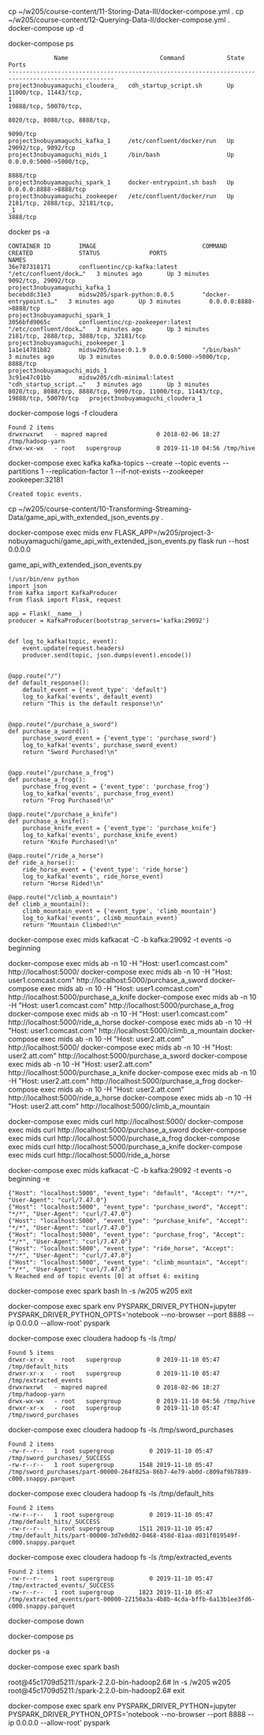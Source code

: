 cp ~/w205/course-content/11-Storing-Data-III/docker-compose.yml .
cp ~/w205/course-content/12-Querying-Data-II/docker-compose.yml .
docker-compose up -d

docker-compose ps
```
             Name                          Command            State               Ports             
----------------------------------------------------------------------------------------------------
project3nobuyamaguchi_cloudera_   cdh_startup_script.sh       Up      11000/tcp, 11443/tcp,         
1                                                                     19888/tcp, 50070/tcp,         
                                                                      8020/tcp, 8088/tcp, 8888/tcp, 
                                                                      9090/tcp                      
project3nobuyamaguchi_kafka_1     /etc/confluent/docker/run   Up      29092/tcp, 9092/tcp           
project3nobuyamaguchi_mids_1      /bin/bash                   Up      0.0.0.0:5000->5000/tcp,       
                                                                      8888/tcp                      
project3nobuyamaguchi_spark_1     docker-entrypoint.sh bash   Up      0.0.0.0:8888->8888/tcp        
project3nobuyamaguchi_zookeeper   /etc/confluent/docker/run   Up      2181/tcp, 2888/tcp, 32181/tcp,
_1                                                                    3888/tcp   
```

docker ps -a
```
CONTAINER ID        IMAGE                              COMMAND                  CREATED             STATUS              PORTS                                                                                NAMES
36e787318171        confluentinc/cp-kafka:latest       "/etc/confluent/dock…"   3 minutes ago       Up 3 minutes        9092/tcp, 29092/tcp                                                                  project3nobuyamaguchi_kafka_1
becebddc31e3        midsw205/spark-python:0.0.5        "docker-entrypoint.s…"   3 minutes ago       Up 3 minutes        0.0.0.0:8888->8888/tcp                                                               project3nobuyamaguchi_spark_1
3056bfd9065c        confluentinc/cp-zookeeper:latest   "/etc/confluent/dock…"   3 minutes ago       Up 3 minutes        2181/tcp, 2888/tcp, 3888/tcp, 32181/tcp                                              project3nobuyamaguchi_zookeeper_1
1a1e14781b82        midsw205/base:0.1.9                "/bin/bash"              3 minutes ago       Up 3 minutes        0.0.0.0:5000->5000/tcp, 8888/tcp                                                     project3nobuyamaguchi_mids_1
3c91e47c01bb        midsw205/cdh-minimal:latest        "cdh_startup_script.…"   3 minutes ago       Up 3 minutes        8020/tcp, 8088/tcp, 8888/tcp, 9090/tcp, 11000/tcp, 11443/tcp, 19888/tcp, 50070/tcp   project3nobuyamaguchi_cloudera_1
```

docker-compose logs -f cloudera
```
Found 2 items
drwxrwxrwt   - mapred mapred              0 2018-02-06 18:27 /tmp/hadoop-yarn
drwx-wx-wx   - root   supergroup          0 2019-11-10 04:56 /tmp/hive
```

docker-compose exec kafka kafka-topics --create --topic events --partitions 1 --replication-factor 1 --if-not-exists --zookeeper zookeeper:32181

```
Created topic events.
```

cp ~/w205/course-content/10-Transforming-Streaming-Data/game_api_with_extended_json_events.py .

docker-compose exec mids env FLASK_APP=/w205/project-3-nobuyamaguchi/game_api_with_extended_json_events.py flask run --host 0.0.0.0

game_api_with_extended_json_events.py
```
!/usr/bin/env python
import json
from kafka import KafkaProducer
from flask import Flask, request

app = Flask(__name__)
producer = KafkaProducer(bootstrap_servers='kafka:29092')


def log_to_kafka(topic, event):
    event.update(request.headers)
    producer.send(topic, json.dumps(event).encode())


@app.route("/")
def default_response():
    default_event = {'event_type': 'default'}
    log_to_kafka('events', default_event)
    return "This is the default response!\n"


@app.route("/purchase_a_sword")
def purchase_a_sword():
    purchase_sword_event = {'event_type': 'purchase_sword'}
    log_to_kafka('events', purchase_sword_event)
    return "Sword Purchased!\n"


@app.route("/purchase_a_frog")
def purchase_a_frog():
    purchase_frog_event = {'event_type': 'purchase_frog'}
    log_to_kafka('events', purchase_frog_event)
    return "Frog Purchased!\n"

@app.route("/purchase_a_knife")
def purchase_a_knife():
    purchase_knife_event = {'event_type': 'purchase_knife'}
    log_to_kafka('events', purchase_knife_event)
    return "Knife Purchased!\n"

@app.route("/ride_a_horse")
def ride_a_horse():
    ride_horse_event = {'event_type': 'ride_horse'}
    log_to_kafka('events', ride_horse_event)
    return "Horse Rided!\n"

@app.route("/climb_a_mountain")
def climb_a_mountain():
    climb_mountain_event = {'event_type', 'climb_mountain'}
    log_to_kafka('events', climb_mountain_event)
    return "Mountain Climbed!\n"
```

docker-compose exec mids kafkacat -C -b kafka:29092 -t events -o beginning

docker-compose exec mids ab -n 10 -H "Host: user1.comcast.com" http://localhost:5000/
docker-compose exec mids ab -n 10 -H "Host: user1.comcast.com" http://localhost:5000/purchase_a_sword
docker-compose exec mids ab -n 10 -H "Host: user1.comcast.com" http://localhost:5000/purchase_a_knife
docker-compose exec mids ab -n 10 -H "Host: user1.comcast.com" http://localhost:5000/purchase_a_frog
docker-compose exec mids ab -n 10 -H "Host: user1.comcast.com" http://localhost:5000/ride_a_horse
docker-compose exec mids ab -n 10 -H "Host: user1.comcast.com" http://localhost:5000/climb_a_mountain
docker-compose exec mids ab -n 10 -H "Host: user2.att.com" http://localhost:5000/
docker-compose exec mids ab -n 10 -H "Host: user2.att.com" http://localhost:5000/purchase_a_sword
docker-compose exec mids ab -n 10 -H "Host: user2.att.com" http://localhost:5000/purchase_a_knife
docker-compose exec mids ab -n 10 -H "Host: user2.att.com" http://localhost:5000/purchase_a_frog
docker-compose exec mids ab -n 10 -H "Host: user2.att.com" http://localhost:5000/ride_a_horse
docker-compose exec mids ab -n 10 -H "Host: user2.att.com" http://localhost:5000/climb_a_mountain




docker-compose exec mids curl http://localhost:5000/
docker-compose exec mids curl http://localhost:5000/purchase_a_sword
docker-compose exec mids curl http://localhost:5000/purchase_a_frog
docker-compose exec mids curl http://localhost:5000/purchase_a_knife
docker-compose exec mids curl http://localhost:5000/ride_a_horse

docker-compose exec mids kafkacat -C -b kafka:29092 -t events -o beginning -e
```
{"Host": "localhost:5000", "event_type": "default", "Accept": "*/*", "User-Agent": "curl/7.47.0"}
{"Host": "localhost:5000", "event_type": "purchase_sword", "Accept": "*/*", "User-Agent": "curl/7.47.0"}
{"Host": "localhost:5000", "event_type": "purchase_knife", "Accept": "*/*", "User-Agent": "curl/7.47.0"}
{"Host": "localhost:5000", "event_type": "purchase_frog", "Accept": "*/*", "User-Agent": "curl/7.47.0"}
{"Host": "localhost:5000", "event_type": "ride_horse", "Accept": "*/*", "User-Agent": "curl/7.47.0"}
{"Host": "localhost:5000", "event_type": "climb_mountain", "Accept": "*/*", "User-Agent": "curl/7.47.0"}
% Reached end of topic events [0] at offset 6: exiting
```
docker-compose exec spark bash
ln -s /w205 w205
exit

docker-compose exec spark env PYSPARK_DRIVER_PYTHON=jupyter PYSPARK_DRIVER_PYTHON_OPTS='notebook --no-browser --port 8888 --ip 0.0.0.0 --allow-root' pyspark

docker-compose exec cloudera hadoop fs -ls /tmp/
```
Found 5 items
drwxr-xr-x   - root   supergroup          0 2019-11-10 05:47 /tmp/default_hits
drwxr-xr-x   - root   supergroup          0 2019-11-10 05:47 /tmp/extracted_events
drwxrwxrwt   - mapred mapred              0 2018-02-06 18:27 /tmp/hadoop-yarn
drwx-wx-wx   - root   supergroup          0 2019-11-10 04:56 /tmp/hive
drwxr-xr-x   - root   supergroup          0 2019-11-10 05:47 /tmp/sword_purchases
```
docker-compose exec cloudera hadoop fs -ls /tmp/sword_purchases
```
Found 2 items
-rw-r--r--   1 root supergroup          0 2019-11-10 05:47 /tmp/sword_purchases/_SUCCESS
-rw-r--r--   1 root supergroup       1548 2019-11-10 05:47 /tmp/sword_purchases/part-00000-264f825a-86b7-4e79-ab0d-c809af9b7889-c000.snappy.parquet
```
docker-compose exec cloudera hadoop fs -ls /tmp/default_hits
```
Found 2 items
-rw-r--r--   1 root supergroup          0 2019-11-10 05:47 /tmp/default_hits/_SUCCESS
-rw-r--r--   1 root supergroup       1511 2019-11-10 05:47 /tmp/default_hits/part-00000-3d7e0d02-0468-458d-81aa-d031f019549f-c000.snappy.parquet
```

docker-compose exec cloudera hadoop fs -ls /tmp/extracted_events
```
Found 2 items
-rw-r--r--   1 root supergroup          0 2019-11-10 05:47 /tmp/extracted_events/_SUCCESS
-rw-r--r--   1 root supergroup       1823 2019-11-10 05:47 /tmp/extracted_events/part-00000-22150a3a-4b8b-4cda-bffb-6a13b1ee3fd6-c000.snappy.parquet
```

docker-compose down

docker-compose ps

docker ps -a

docker-compose exec spark bash

root@45c1709d5211:/spark-2.2.0-bin-hadoop2.6# ln -s /w205 w205
root@45c1709d5211:/spark-2.2.0-bin-hadoop2.6# exit

docker-compose exec spark env PYSPARK_DRIVER_PYTHON=jupyter PYSPARK_DRIVER_PYTHON_OPTS='notebook --no-browser --port 8888 --ip 0.0.0.0 --allow-root' pyspark



